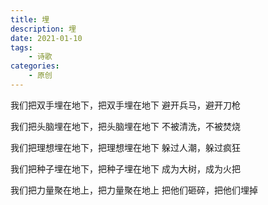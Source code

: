 ```yaml
---
title: 埋
description: 埋
date: 2021-01-10
tags: 
    - 诗歌
categories:
    - 原创
---
```


我们把双手埋在地下，把双手埋在地下
避开兵马，避开刀枪

我们把头脑埋在地下，把头脑埋在地下
不被清洗，不被焚烧

我们把理想埋在地下，把理想埋在地下
躲过人潮，躲过疯狂

我们把种子埋在地下，把种子埋在地下
成为大树，成为火把

我们把力量聚在地上，把力量聚在地上
把他们砸碎，把他们埋掉